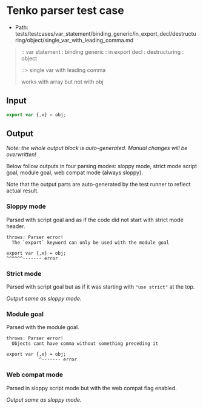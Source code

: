 # Tenko parser test case

- Path: tests/testcases/var_statement/binding_generic/in_export_decl/destructuring/object/single_var_with_leading_comma.md

> :: var statement : binding generic : in export decl : destructuring : object
>
> ::> single var with leading comma
>
> works with array but not with obj

## Input


`````js
export var {,x} = obj;
`````

## Output

_Note: the whole output block is auto-generated. Manual changes will be overwritten!_

Below follow outputs in four parsing modes: sloppy mode, strict mode script goal, module goal, web compat mode (always sloppy).

Note that the output parts are auto-generated by the test runner to reflect actual result.

### Sloppy mode

Parsed with script goal and as if the code did not start with strict mode header.

`````
throws: Parser error!
  The `export` keyword can only be used with the module goal

export var {,x} = obj;
^^^^^^------- error
`````

### Strict mode

Parsed with script goal but as if it was starting with `"use strict"` at the top.

_Output same as sloppy mode._

### Module goal

Parsed with the module goal.

`````
throws: Parser error!
  Objects cant have comma without something preceding it

export var {,x} = obj;
            ^------- error
`````


### Web compat mode

Parsed in sloppy script mode but with the web compat flag enabled.

_Output same as sloppy mode._
